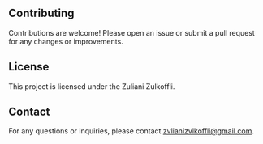 ## Contributing

Contributions are welcome! Please open an issue or submit a pull request for any changes or improvements.

## License

This project is licensed under the Zuliani Zulkoffli. 

## Contact

For any questions or inquiries, please contact zvlianizvlkoffli@gmail.com.


